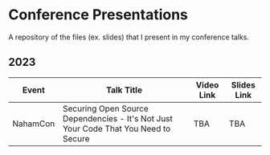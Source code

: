 # Conference Presentations

A repository of the files (ex. slides) that I present in my conference talks.

## 2023

Event | Talk Title | Video Link | Slides Link
--- | --- | --- | --- |
NahamCon | Securing Open Source Dependencies - It's Not Just Your Code That You Need to Secure | TBA | TBA
